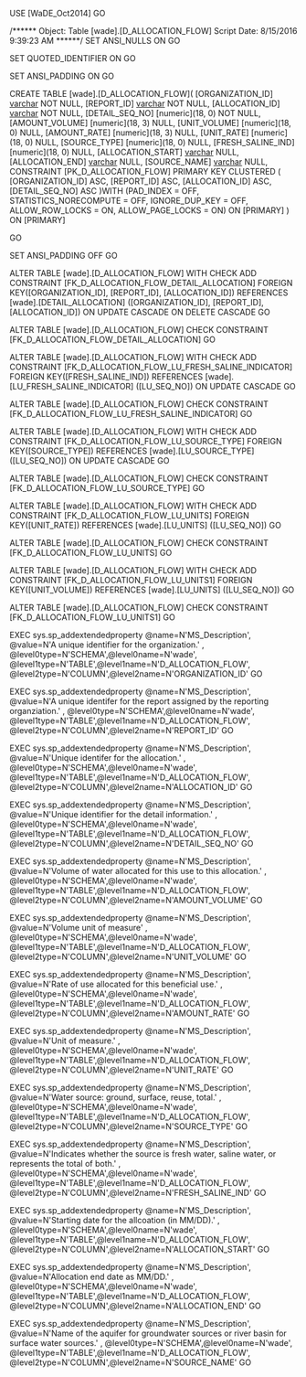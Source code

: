 ﻿USE [WaDE_Oct2014]
GO

/****** Object:  Table [wade].[D_ALLOCATION_FLOW]    Script Date: 8/15/2016 9:39:23 AM ******/
SET ANSI_NULLS ON
GO

SET QUOTED_IDENTIFIER ON
GO

SET ANSI_PADDING ON
GO

CREATE TABLE [wade].[D_ALLOCATION_FLOW](
	[ORGANIZATION_ID] [varchar](10) NOT NULL,
	[REPORT_ID] [varchar](35) NOT NULL,
	[ALLOCATION_ID] [varchar](60) NOT NULL,
	[DETAIL_SEQ_NO] [numeric](18, 0) NOT NULL,
	[AMOUNT_VOLUME] [numeric](18, 3) NULL,
	[UNIT_VOLUME] [numeric](18, 0) NULL,
	[AMOUNT_RATE] [numeric](18, 3) NULL,
	[UNIT_RATE] [numeric](18, 0) NULL,
	[SOURCE_TYPE] [numeric](18, 0) NULL,
	[FRESH_SALINE_IND] [numeric](18, 0) NULL,
	[ALLOCATION_START] [varchar](5) NULL,
	[ALLOCATION_END] [varchar](5) NULL,
	[SOURCE_NAME] [varchar](60) NULL,
 CONSTRAINT [PK_D_ALLOCATION_FLOW] PRIMARY KEY CLUSTERED 
(
	[ORGANIZATION_ID] ASC,
	[REPORT_ID] ASC,
	[ALLOCATION_ID] ASC,
	[DETAIL_SEQ_NO] ASC
)WITH (PAD_INDEX = OFF, STATISTICS_NORECOMPUTE = OFF, IGNORE_DUP_KEY = OFF, ALLOW_ROW_LOCKS = ON, ALLOW_PAGE_LOCKS = ON) ON [PRIMARY]
) ON [PRIMARY]

GO

SET ANSI_PADDING OFF
GO

ALTER TABLE [wade].[D_ALLOCATION_FLOW]  WITH CHECK ADD  CONSTRAINT [FK_D_ALLOCATION_FLOW_DETAIL_ALLOCATION] FOREIGN KEY([ORGANIZATION_ID], [REPORT_ID], [ALLOCATION_ID])
REFERENCES [wade].[DETAIL_ALLOCATION] ([ORGANIZATION_ID], [REPORT_ID], [ALLOCATION_ID])
ON UPDATE CASCADE
ON DELETE CASCADE
GO

ALTER TABLE [wade].[D_ALLOCATION_FLOW] CHECK CONSTRAINT [FK_D_ALLOCATION_FLOW_DETAIL_ALLOCATION]
GO

ALTER TABLE [wade].[D_ALLOCATION_FLOW]  WITH CHECK ADD  CONSTRAINT [FK_D_ALLOCATION_FLOW_LU_FRESH_SALINE_INDICATOR] FOREIGN KEY([FRESH_SALINE_IND])
REFERENCES [wade].[LU_FRESH_SALINE_INDICATOR] ([LU_SEQ_NO])
ON UPDATE CASCADE
GO

ALTER TABLE [wade].[D_ALLOCATION_FLOW] CHECK CONSTRAINT [FK_D_ALLOCATION_FLOW_LU_FRESH_SALINE_INDICATOR]
GO

ALTER TABLE [wade].[D_ALLOCATION_FLOW]  WITH CHECK ADD  CONSTRAINT [FK_D_ALLOCATION_FLOW_LU_SOURCE_TYPE] FOREIGN KEY([SOURCE_TYPE])
REFERENCES [wade].[LU_SOURCE_TYPE] ([LU_SEQ_NO])
ON UPDATE CASCADE
GO

ALTER TABLE [wade].[D_ALLOCATION_FLOW] CHECK CONSTRAINT [FK_D_ALLOCATION_FLOW_LU_SOURCE_TYPE]
GO

ALTER TABLE [wade].[D_ALLOCATION_FLOW]  WITH CHECK ADD  CONSTRAINT [FK_D_ALLOCATION_FLOW_LU_UNITS] FOREIGN KEY([UNIT_RATE])
REFERENCES [wade].[LU_UNITS] ([LU_SEQ_NO])
GO

ALTER TABLE [wade].[D_ALLOCATION_FLOW] CHECK CONSTRAINT [FK_D_ALLOCATION_FLOW_LU_UNITS]
GO

ALTER TABLE [wade].[D_ALLOCATION_FLOW]  WITH CHECK ADD  CONSTRAINT [FK_D_ALLOCATION_FLOW_LU_UNITS1] FOREIGN KEY([UNIT_VOLUME])
REFERENCES [wade].[LU_UNITS] ([LU_SEQ_NO])
GO

ALTER TABLE [wade].[D_ALLOCATION_FLOW] CHECK CONSTRAINT [FK_D_ALLOCATION_FLOW_LU_UNITS1]
GO

EXEC sys.sp_addextendedproperty @name=N'MS_Description', @value=N'A unique identifier for the organization.' , @level0type=N'SCHEMA',@level0name=N'wade', @level1type=N'TABLE',@level1name=N'D_ALLOCATION_FLOW', @level2type=N'COLUMN',@level2name=N'ORGANIZATION_ID'
GO

EXEC sys.sp_addextendedproperty @name=N'MS_Description', @value=N'A unique identifer for the report assigned by the reporting organziation.' , @level0type=N'SCHEMA',@level0name=N'wade', @level1type=N'TABLE',@level1name=N'D_ALLOCATION_FLOW', @level2type=N'COLUMN',@level2name=N'REPORT_ID'
GO

EXEC sys.sp_addextendedproperty @name=N'MS_Description', @value=N'Unique identifer for the allocation.' , @level0type=N'SCHEMA',@level0name=N'wade', @level1type=N'TABLE',@level1name=N'D_ALLOCATION_FLOW', @level2type=N'COLUMN',@level2name=N'ALLOCATION_ID'
GO

EXEC sys.sp_addextendedproperty @name=N'MS_Description', @value=N'Unique identifier for the detail information.' , @level0type=N'SCHEMA',@level0name=N'wade', @level1type=N'TABLE',@level1name=N'D_ALLOCATION_FLOW', @level2type=N'COLUMN',@level2name=N'DETAIL_SEQ_NO'
GO

EXEC sys.sp_addextendedproperty @name=N'MS_Description', @value=N'Volume of water allocated for this use to this allocation.' , @level0type=N'SCHEMA',@level0name=N'wade', @level1type=N'TABLE',@level1name=N'D_ALLOCATION_FLOW', @level2type=N'COLUMN',@level2name=N'AMOUNT_VOLUME'
GO

EXEC sys.sp_addextendedproperty @name=N'MS_Description', @value=N'Volume unit of measure' , @level0type=N'SCHEMA',@level0name=N'wade', @level1type=N'TABLE',@level1name=N'D_ALLOCATION_FLOW', @level2type=N'COLUMN',@level2name=N'UNIT_VOLUME'
GO

EXEC sys.sp_addextendedproperty @name=N'MS_Description', @value=N'Rate of use allocated for this beneficial use.' , @level0type=N'SCHEMA',@level0name=N'wade', @level1type=N'TABLE',@level1name=N'D_ALLOCATION_FLOW', @level2type=N'COLUMN',@level2name=N'AMOUNT_RATE'
GO

EXEC sys.sp_addextendedproperty @name=N'MS_Description', @value=N'Unit of measure.' , @level0type=N'SCHEMA',@level0name=N'wade', @level1type=N'TABLE',@level1name=N'D_ALLOCATION_FLOW', @level2type=N'COLUMN',@level2name=N'UNIT_RATE'
GO

EXEC sys.sp_addextendedproperty @name=N'MS_Description', @value=N'Water source: ground, surface, reuse, total.' , @level0type=N'SCHEMA',@level0name=N'wade', @level1type=N'TABLE',@level1name=N'D_ALLOCATION_FLOW', @level2type=N'COLUMN',@level2name=N'SOURCE_TYPE'
GO

EXEC sys.sp_addextendedproperty @name=N'MS_Description', @value=N'Indicates whether the source is fresh water, saline water, or represents the total of both.' , @level0type=N'SCHEMA',@level0name=N'wade', @level1type=N'TABLE',@level1name=N'D_ALLOCATION_FLOW', @level2type=N'COLUMN',@level2name=N'FRESH_SALINE_IND'
GO

EXEC sys.sp_addextendedproperty @name=N'MS_Description', @value=N'Starting date for the allcoation (in MM/DD).' , @level0type=N'SCHEMA',@level0name=N'wade', @level1type=N'TABLE',@level1name=N'D_ALLOCATION_FLOW', @level2type=N'COLUMN',@level2name=N'ALLOCATION_START'
GO

EXEC sys.sp_addextendedproperty @name=N'MS_Description', @value=N'Allocation end date as MM/DD.' , @level0type=N'SCHEMA',@level0name=N'wade', @level1type=N'TABLE',@level1name=N'D_ALLOCATION_FLOW', @level2type=N'COLUMN',@level2name=N'ALLOCATION_END'
GO

EXEC sys.sp_addextendedproperty @name=N'MS_Description', @value=N'Name of the aquifer for groundwater sources or river basin for surface water sources.' , @level0type=N'SCHEMA',@level0name=N'wade', @level1type=N'TABLE',@level1name=N'D_ALLOCATION_FLOW', @level2type=N'COLUMN',@level2name=N'SOURCE_NAME'
GO